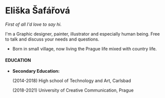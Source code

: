 

# Eliška Šafářová

*First of all I'd love to say hi.* 

I'm a Graphic designer, painter, illustrator and especially human being. Free to talk and discuss your needs and questions.

* Born in small village, now living the Prague life mixed with country life.

#### EDUCATION

* **Secondary Education:** 

  (2014-2018) High school of Technology and Art, Carlsbad
  
  
  (2018-2021) University of Creative Communication, Prague 

  
   
